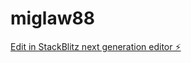 # miglaw88

[Edit in StackBlitz next generation editor ⚡️](https://stackblitz.com/~/github.com/rickcoder888/miglaw88)
